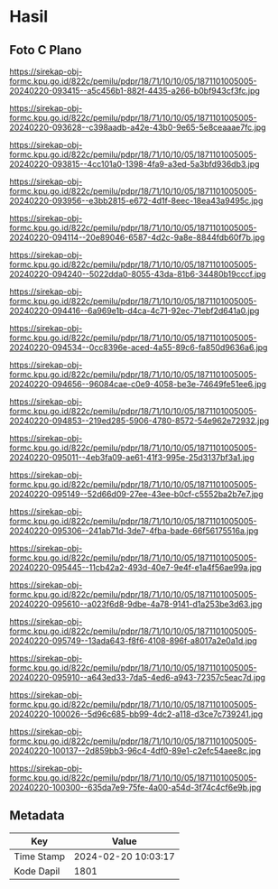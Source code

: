 # Hasil

## Foto C Plano

https://sirekap-obj-formc.kpu.go.id/822c/pemilu/pdpr/18/71/10/10/05/1871101005005-20240220-093415--a5c456b1-882f-4435-a266-b0bf943cf3fc.jpg

https://sirekap-obj-formc.kpu.go.id/822c/pemilu/pdpr/18/71/10/10/05/1871101005005-20240220-093628--c398aadb-a42e-43b0-9e65-5e8ceaaae7fc.jpg

https://sirekap-obj-formc.kpu.go.id/822c/pemilu/pdpr/18/71/10/10/05/1871101005005-20240220-093815--4cc101a0-1398-4fa9-a3ed-5a3bfd936db3.jpg

https://sirekap-obj-formc.kpu.go.id/822c/pemilu/pdpr/18/71/10/10/05/1871101005005-20240220-093956--e3bb2815-e672-4d1f-8eec-18ea43a9495c.jpg

https://sirekap-obj-formc.kpu.go.id/822c/pemilu/pdpr/18/71/10/10/05/1871101005005-20240220-094114--20e89046-6587-4d2c-9a8e-8844fdb60f7b.jpg

https://sirekap-obj-formc.kpu.go.id/822c/pemilu/pdpr/18/71/10/10/05/1871101005005-20240220-094240--5022dda0-8055-43da-81b6-34480b19cccf.jpg

https://sirekap-obj-formc.kpu.go.id/822c/pemilu/pdpr/18/71/10/10/05/1871101005005-20240220-094416--6a969e1b-d4ca-4c71-92ec-71ebf2d641a0.jpg

https://sirekap-obj-formc.kpu.go.id/822c/pemilu/pdpr/18/71/10/10/05/1871101005005-20240220-094534--0cc8396e-aced-4a55-89c6-fa850d9636a6.jpg

https://sirekap-obj-formc.kpu.go.id/822c/pemilu/pdpr/18/71/10/10/05/1871101005005-20240220-094656--96084cae-c0e9-4058-be3e-74649fe51ee6.jpg

https://sirekap-obj-formc.kpu.go.id/822c/pemilu/pdpr/18/71/10/10/05/1871101005005-20240220-094853--219ed285-5906-4780-8572-54e962e72932.jpg

https://sirekap-obj-formc.kpu.go.id/822c/pemilu/pdpr/18/71/10/10/05/1871101005005-20240220-095011--4eb3fa09-ae61-41f3-995e-25d3137bf3a1.jpg

https://sirekap-obj-formc.kpu.go.id/822c/pemilu/pdpr/18/71/10/10/05/1871101005005-20240220-095149--52d66d09-27ee-43ee-b0cf-c5552ba2b7e7.jpg

https://sirekap-obj-formc.kpu.go.id/822c/pemilu/pdpr/18/71/10/10/05/1871101005005-20240220-095306--241ab71d-3de7-4fba-bade-66f56175516a.jpg

https://sirekap-obj-formc.kpu.go.id/822c/pemilu/pdpr/18/71/10/10/05/1871101005005-20240220-095445--11cb42a2-493d-40e7-9e4f-e1a4f56ae99a.jpg

https://sirekap-obj-formc.kpu.go.id/822c/pemilu/pdpr/18/71/10/10/05/1871101005005-20240220-095610--a023f6d8-9dbe-4a78-9141-d1a253be3d63.jpg

https://sirekap-obj-formc.kpu.go.id/822c/pemilu/pdpr/18/71/10/10/05/1871101005005-20240220-095749--13ada643-f8f6-4108-896f-a8017a2e0a1d.jpg

https://sirekap-obj-formc.kpu.go.id/822c/pemilu/pdpr/18/71/10/10/05/1871101005005-20240220-095910--a643ed33-7da5-4ed6-a943-72357c5eac7d.jpg

https://sirekap-obj-formc.kpu.go.id/822c/pemilu/pdpr/18/71/10/10/05/1871101005005-20240220-100026--5d96c685-bb99-4dc2-a118-d3ce7c739241.jpg

https://sirekap-obj-formc.kpu.go.id/822c/pemilu/pdpr/18/71/10/10/05/1871101005005-20240220-100137--2d859bb3-96c4-4df0-89e1-c2efc54aee8c.jpg

https://sirekap-obj-formc.kpu.go.id/822c/pemilu/pdpr/18/71/10/10/05/1871101005005-20240220-100300--635da7e9-75fe-4a00-a54d-3f74c4cf6e9b.jpg


## Metadata

| Key        | Value               |
| ---------- | ------------------- |
| Time Stamp | 2024-02-20 10:03:17 |
| Kode Dapil | 1801                |



